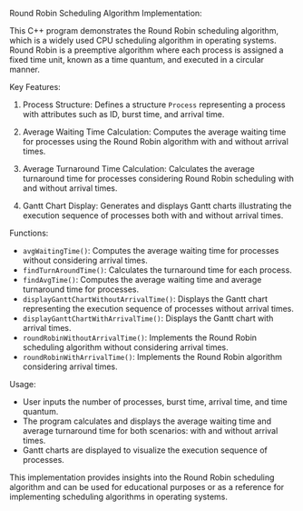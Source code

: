 Round Robin Scheduling Algorithm Implementation:

This C++ program demonstrates the Round Robin scheduling algorithm, which is a widely used CPU scheduling algorithm in operating systems. Round Robin is a preemptive algorithm where each process is assigned a fixed time unit, known as a time quantum, and executed in a circular manner.

Key Features:

1. Process Structure: Defines a structure `Process` representing a process with attributes such as ID, burst time, and arrival time.

2. Average Waiting Time Calculation: Computes the average waiting time for processes using the Round Robin algorithm with and without arrival times.

3. Average Turnaround Time Calculation: Calculates the average turnaround time for processes considering Round Robin scheduling with and without arrival times.

4. Gantt Chart Display: Generates and displays Gantt charts illustrating the execution sequence of processes both with and without arrival times.

Functions:

- `avgWaitingTime()`: Computes the average waiting time for processes without considering arrival times.
- `findTurnAroundTime()`: Calculates the turnaround time for each process.
- `findAvgTime()`: Computes the average waiting time and average turnaround time for processes.
- `displayGanttChartWithoutArrivalTime()`: Displays the Gantt chart representing the execution sequence of processes without arrival times.
- `displayGanttChartWithArrivalTime()`: Displays the Gantt chart with arrival times.
- `roundRobinWithoutArrivalTime()`: Implements the Round Robin scheduling algorithm without considering arrival times.
- `roundRobinWithArrivalTime()`: Implements the Round Robin algorithm considering arrival times.

Usage:

- User inputs the number of processes, burst time, arrival time, and time quantum.
- The program calculates and displays the average waiting time and average turnaround time for both scenarios: with and without arrival times.
- Gantt charts are displayed to visualize the execution sequence of processes.

This implementation provides insights into the Round Robin scheduling algorithm and can be used for educational purposes or as a reference for implementing scheduling algorithms in operating systems.
